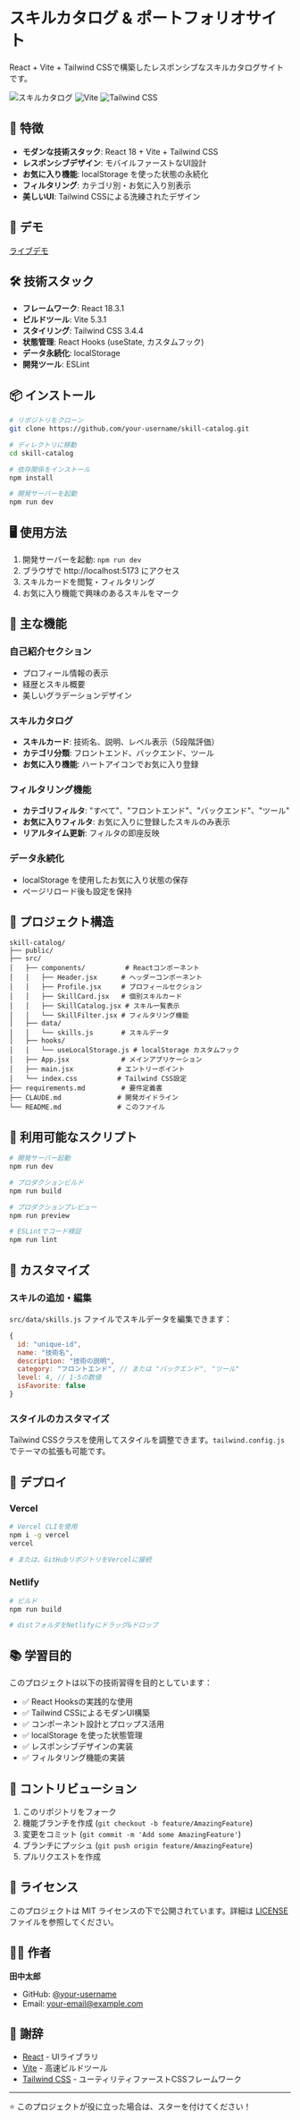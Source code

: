 # スキルカタログ & ポートフォリオサイト

React + Vite + Tailwind CSSで構築したレスポンシブなスキルカタログサイトです。

![スキルカタログ](https://img.shields.io/badge/React-18.3.1-blue)
![Vite](https://img.shields.io/badge/Vite-5.3.1-646CFF)
![Tailwind CSS](https://img.shields.io/badge/Tailwind%20CSS-3.4.4-38B2AC)

## 🚀 特徴

- **モダンな技術スタック**: React 18 + Vite + Tailwind CSS
- **レスポンシブデザイン**: モバイルファーストなUI設計
- **お気に入り機能**: localStorage を使った状態の永続化
- **フィルタリング**: カテゴリ別・お気に入り別表示
- **美しいUI**: Tailwind CSSによる洗練されたデザイン

## 📱 デモ

[ライブデモ](https://your-demo-url.vercel.app) <!-- デプロイ後にURLを更新 -->

## 🛠️ 技術スタック

- **フレームワーク**: React 18.3.1
- **ビルドツール**: Vite 5.3.1
- **スタイリング**: Tailwind CSS 3.4.4
- **状態管理**: React Hooks (useState, カスタムフック)
- **データ永続化**: localStorage
- **開発ツール**: ESLint

## 📦 インストール

```bash
# リポジトリをクローン
git clone https://github.com/your-username/skill-catalog.git

# ディレクトリに移動
cd skill-catalog

# 依存関係をインストール
npm install

# 開発サーバーを起動
npm run dev
```

## 🖥️ 使用方法

1. 開発サーバーを起動: `npm run dev`
2. ブラウザで http://localhost:5173 にアクセス
3. スキルカードを閲覧・フィルタリング
4. お気に入り機能で興味のあるスキルをマーク

## 🎯 主な機能

### 自己紹介セクション
- プロフィール情報の表示
- 経歴とスキル概要
- 美しいグラデーションデザイン

### スキルカタログ
- **スキルカード**: 技術名、説明、レベル表示（5段階評価）
- **カテゴリ分類**: フロントエンド、バックエンド、ツール
- **お気に入り機能**: ハートアイコンでお気に入り登録

### フィルタリング機能
- **カテゴリフィルタ**: "すべて"、"フロントエンド"、"バックエンド"、"ツール"
- **お気に入りフィルタ**: お気に入りに登録したスキルのみ表示
- **リアルタイム更新**: フィルタの即座反映

### データ永続化
- localStorage を使用したお気に入り状態の保存
- ページリロード後も設定を保持

## 📁 プロジェクト構造

```
skill-catalog/
├── public/
├── src/
│   ├── components/          # Reactコンポーネント
│   │   ├── Header.jsx      # ヘッダーコンポーネント
│   │   ├── Profile.jsx     # プロフィールセクション
│   │   ├── SkillCard.jsx   # 個別スキルカード
│   │   ├── SkillCatalog.jsx # スキル一覧表示
│   │   └── SkillFilter.jsx # フィルタリング機能
│   ├── data/
│   │   └── skills.js       # スキルデータ
│   ├── hooks/
│   │   └── useLocalStorage.js # localStorage カスタムフック
│   ├── App.jsx             # メインアプリケーション
│   ├── main.jsx           # エントリーポイント
│   └── index.css          # Tailwind CSS設定
├── requirements.md         # 要件定義書
├── CLAUDE.md              # 開発ガイドライン
└── README.md              # このファイル
```

## 🔧 利用可能なスクリプト

```bash
# 開発サーバー起動
npm run dev

# プロダクションビルド
npm run build

# プロダクションプレビュー
npm run preview

# ESLintでコード検証
npm run lint
```

## 🎨 カスタマイズ

### スキルの追加・編集
`src/data/skills.js` ファイルでスキルデータを編集できます：

```javascript
{
  id: "unique-id",
  name: "技術名",
  description: "技術の説明",
  category: "フロントエンド", // または "バックエンド", "ツール"
  level: 4, // 1-5の数値
  isFavorite: false
}
```

### スタイルのカスタマイズ
Tailwind CSSクラスを使用してスタイルを調整できます。`tailwind.config.js` でテーマの拡張も可能です。

## 🚀 デプロイ

### Vercel
```bash
# Vercel CLIを使用
npm i -g vercel
vercel

# または、GitHubリポジトリをVercelに接続
```

### Netlify
```bash
# ビルド
npm run build

# distフォルダをNetlifyにドラッグ&ドロップ
```

## 📚 学習目的

このプロジェクトは以下の技術習得を目的としています：

- ✅ React Hooksの実践的な使用
- ✅ Tailwind CSSによるモダンUI構築
- ✅ コンポーネント設計とプロップス活用
- ✅ localStorage を使った状態管理
- ✅ レスポンシブデザインの実装
- ✅ フィルタリング機能の実装

## 🤝 コントリビューション

1. このリポジトリをフォーク
2. 機能ブランチを作成 (`git checkout -b feature/AmazingFeature`)
3. 変更をコミット (`git commit -m 'Add some AmazingFeature'`)
4. ブランチにプッシュ (`git push origin feature/AmazingFeature`)
5. プルリクエストを作成

## 📄 ライセンス

このプロジェクトは MIT ライセンスの下で公開されています。詳細は [LICENSE](LICENSE) ファイルを参照してください。

## 👨‍💻 作者

**田中太郎**
- GitHub: [@your-username](https://github.com/your-username)
- Email: your-email@example.com

## 🙏 謝辞

- [React](https://reactjs.org/) - UIライブラリ
- [Vite](https://vitejs.dev/) - 高速ビルドツール
- [Tailwind CSS](https://tailwindcss.com/) - ユーティリティファーストCSSフレームワーク

---

⭐ このプロジェクトが役に立った場合は、スターを付けてください！